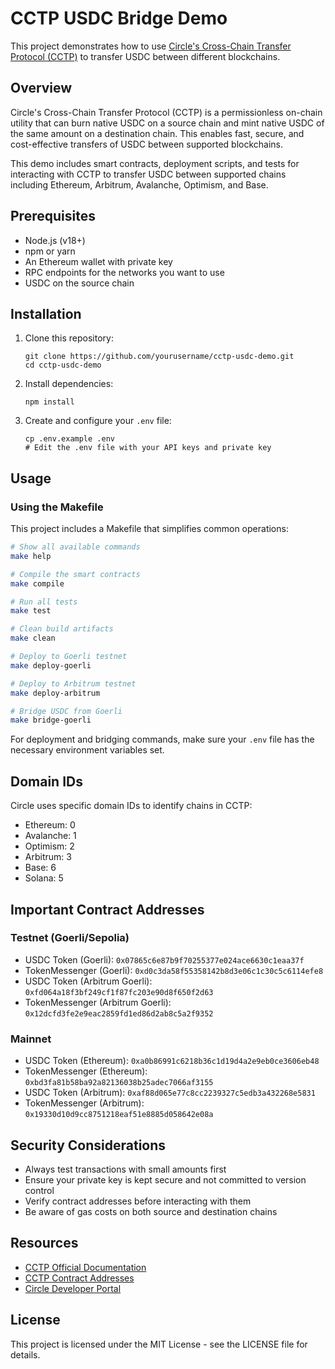 # CCTP USDC Bridge Demo

This project demonstrates how to use [Circle's Cross-Chain Transfer Protocol (CCTP)](https://www.circle.com/en/cross-chain-transfer-protocol) to transfer USDC between different blockchains.

## Overview

Circle's Cross-Chain Transfer Protocol (CCTP) is a permissionless on-chain utility that can burn native USDC on a source chain and mint native USDC of the same amount on a destination chain. This enables fast, secure, and cost-effective transfers of USDC between supported blockchains.

This demo includes smart contracts, deployment scripts, and tests for interacting with CCTP to transfer USDC between supported chains including Ethereum, Arbitrum, Avalanche, Optimism, and Base.

## Prerequisites

- Node.js (v18+)
- npm or yarn
- An Ethereum wallet with private key
- RPC endpoints for the networks you want to use
- USDC on the source chain

## Installation

1. Clone this repository:
   ```
   git clone https://github.com/yourusername/cctp-usdc-demo.git
   cd cctp-usdc-demo
   ```

2. Install dependencies:
   ```
   npm install
   ```

3. Create and configure your `.env` file:
   ```
   cp .env.example .env
   # Edit the .env file with your API keys and private key
   ```

## Usage

### Using the Makefile

This project includes a Makefile that simplifies common operations:

```bash
# Show all available commands
make help

# Compile the smart contracts
make compile

# Run all tests
make test

# Clean build artifacts
make clean

# Deploy to Goerli testnet
make deploy-goerli

# Deploy to Arbitrum testnet 
make deploy-arbitrum

# Bridge USDC from Goerli
make bridge-goerli
```

For deployment and bridging commands, make sure your `.env` file has the necessary environment variables set.

## Domain IDs

Circle uses specific domain IDs to identify chains in CCTP:

- Ethereum: 0
- Avalanche: 1
- Optimism: 2
- Arbitrum: 3
- Base: 6
- Solana: 5

## Important Contract Addresses

### Testnet (Goerli/Sepolia)

- USDC Token (Goerli): `0x07865c6e87b9f70255377e024ace6630c1eaa37f`
- TokenMessenger (Goerli): `0xd0c3da58f55358142b8d3e06c1c30c5c6114efe8`
- USDC Token (Arbitrum Goerli): `0xfd064a18f3bf249cf1f87fc203e90d8f650f2d63`
- TokenMessenger (Arbitrum Goerli): `0x12dcfd3fe2e9eac2859fd1ed86d2ab8c5a2f9352`

### Mainnet

- USDC Token (Ethereum): `0xa0b86991c6218b36c1d19d4a2e9eb0ce3606eb48`
- TokenMessenger (Ethereum): `0xbd3fa81b58ba92a82136038b25adec7066af3155`
- USDC Token (Arbitrum): `0xaf88d065e77c8cc2239327c5edb3a432268e5831`
- TokenMessenger (Arbitrum): `0x19330d10d9cc8751218eaf51e8885d058642e08a`

## Security Considerations

- Always test transactions with small amounts first
- Ensure your private key is kept secure and not committed to version control
- Verify contract addresses before interacting with them
- Be aware of gas costs on both source and destination chains

## Resources

- [CCTP Official Documentation](https://developers.circle.com/stablecoins/docs/cctp-getting-started)
- [CCTP Contract Addresses](https://developers.circle.com/stablecoins/docs/cctp-contract-addresses)
- [Circle Developer Portal](https://developers.circle.com/)

## License

This project is licensed under the MIT License - see the LICENSE file for details. 